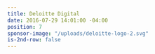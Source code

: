 ```yaml
---
title: Deloitte Digital
date: 2016-07-29 14:01:00 -04:00
position: 7
sponsor-image: "/uploads/deloitte-logo-2.svg"
is-2nd-row: false
---
```



